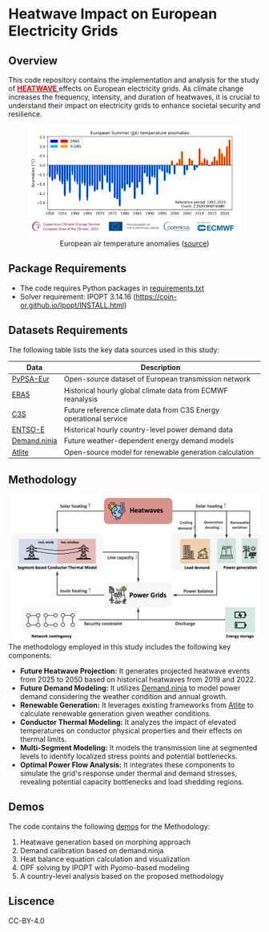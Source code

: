 # Heatwave Impact on European Electricity Grids
<!-- [toc] -->


## Overview
This code repository contains the implementation and analysis for the study of [**<font color="red">HEATWAVE</font>**
](https://climate.copernicus.eu/heatwaves-brief-introduction) effects on European electricity grids. As climate change increases the frequency, intensity, and duration of heatwaves, it is crucial to understand their impact on electricity grids to enhance societal security and resilience.

<center>
<figure>
  <img src="webpage/images/temperature.png" width="700" />
  <figcaption>European air temperature anomalies (<a href="https://climate.copernicus.eu/european-heatwave-july-2023-longer-term-context">source</a>)</figcaption>
</figure>
</center>




## Package Requirements
- The code requires Python packages in [requirements.txt](/requirements.txt)
- Solver requirement: IPOPT 3.14.16 (https://coin-or.github.io/Ipopt/INSTALL.html)





## Datasets Requirements
The following table lists the key data sources used in this study:

| Data | Description |
|------|-------------|
| [PyPSA-Eur](https://pypsa-eur.readthedocs.io/) | Open-source dataset of European transmission network |
| [ERA5](https://cds.climate.copernicus.eu/datasets/reanalysis-era5-pressure-levels?tab=overview) | Historical hourly global climate data from ECMWF reanalysis |
| [C3S](https://cds.climate.copernicus.eu/datasets/sis-energy-derived-projections?tab=overview) | Future reference climate data from C3S Energy operational service |
| [ENTSO-E](https://www.entsoe.eu/data/power-stats/) | Historical hourly country-level power demand data |
| [Demand.ninja](https://demand.ninja/) | Future weather-dependent energy demand models |
| [Atlite](https://github.com/PyPSA/atlite) | Open-source model for renewable generation calculation |







## Methodology
![Alt text](webpage/images/Framework_2025.png)
The methodology employed in this study includes the following key components:

- **Future Heatwave Projection:** It generates projected heatwave events from 2025 to 2050 based on historical heatwaves from 2019 and 2022.
- **Future Demand Modeling:** It utilizes [Demand.ninja](https://demand.ninja/) to model power demand considering the weather condition and annual growth.
- **Renewable Generation:** It leverages existing frameworks from [Atlite](https://github.com/PyPSA/atlite) to calculate renewable generation given weather conditions.
- **Conductor Thermal Modeling:** It analyzes the impact of elevated temperatures on conductor physical properties and their effects on thermal limits.
- **Multi-Segment Modeling:** It models the transmission line at segmented levels to identify localized stress points and potential bottlenecks.
- **Optimal Power Flow Analysis:** It integrates these components to simulate the grid's response under thermal and demand stresses, revealing potential capacity bottlenecks and load shedding regions.






## Demos
The code contains the following [demos](/demos/) for the Methodology:
1. Heatwave generation based on morphing approach
2. Demand calibration based on demand.ninja
3. Heat balance equation calculation and visualization
4. OPF solving by IPOPT with Pyomo-based modeling
5. A country-level analysis based on the proposed methodology

## Liscence
CC-BY-4.0


